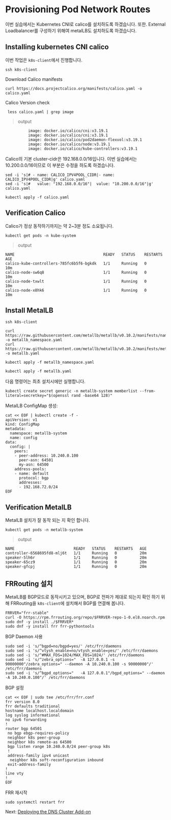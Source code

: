 # Provisioning Pod Network Routes

이번 실습에서는 Kubernetes CNI로 calico를 설치하도록 하겠습니다. 또한. External Loadbalancer를 구성하기 위해여 metalLB도 설치하도록 하겠습니다.

## Installing kubernetes CNI calico

이번 작업은 `k8s-client`에서 진행합니다. 

```
ssh k8s-client
```

Download Calico manifests

```
curl https://docs.projectcalico.org/manifests/calico.yaml -o calico.yaml
```

Calico Version check

```
 less calico.yaml | grep image
```

> output

```
          image: docker.io/calico/cni:v3.19.1
          image: docker.io/calico/cni:v3.19.1
          image: docker.io/calico/pod2daemon-flexvol:v3.19.1
          image: docker.io/calico/node:v3.19.1
          image: docker.io/calico/kube-controllers:v3.19.1
```


Calico의 기본 cluster-cidr은 192.168.0.0/16입니다. 이번 실습에서는 10.200.0.0/16이므로 이 부분은 수정을 하도록 하겠습니다.

```
sed -i 's|# - name: CALICO_IPV4POOL_CIDR|- name: CALICO_IPV4POOL_CIDR|g' calico.yaml
sed -i 's|#   value: "192.168.0.0/16"|  value: "10.200.0.0/16"|g' calico.yaml

kubectl apply -f calico.yaml
```

## Verification Calico

Calico가 정상 동작하기까지는 약 2~3분 정도 소요됩니다.

```
kubectl get pods -n kube-system
```

> output

```
NAME                                       READY   STATUS    RESTARTS   AGE
calico-kube-controllers-785fc6b5f6-bgkdk   1/1     Running   0          10m
calico-node-sw6q8                          1/1     Running   0          10m
calico-node-txwlt                          1/1     Running   0          10m
calico-node-x8hk6                          1/1     Running   0          10m
```

## Install MetalLB

```
ssh k8s-client
```

```
curl https://raw.githubusercontent.com/metallb/metallb/v0.10.2/manifests/namespace.yaml -o metallb_namespace.yaml
curl https://raw.githubusercontent.com/metallb/metallb/v0.10.2/manifests/metallb.yaml -o metallb.yaml
```

```
kubectl apply -f metallb_namespace.yaml
```

```
kubectl apply -f metallb.yaml
```

다음 명령어는 최초 설치시에만 실행합니다.

```
kubectl create secret generic -n metallb-system memberlist --from-literal=secretkey="$(openssl rand -base64 128)"
```

MetalLB ConfigMap 생성:

```
cat << EOF | kubectl create -f -
apiVersion: v1
kind: ConfigMap
metadata:
  namespace: metallb-system
  name: config
data:
  config: |
    peers:
    - peer-address: 10.240.0.100
      peer-asn: 64501
      my-asn: 64500
    address-pools:
    - name: default
      protocol: bgp
      addresses:
      - 192.168.72.0/24
EOF
```

## Verification MetalLB

MetalLB 설치가 잘 동작 되는 지 확인 합니다.

```
kubectl get pods -n metallb-system
```

> output

```
NAME                          READY   STATUS    RESTARTS   AGE
controller-6568695fd8-mlj6t   1/1     Running   0          20m
speaker-5lh6r                 1/1     Running   0          20m
speaker-65cz9                 1/1     Running   0          20m
speaker-gfcpj                 1/1     Running   0          20m
```



## FRRouting 설치

MetalLB를 BGP모드로 동작시키고 있으며, BGP로 전파가 제대로 되는지 확인 하기 위해 FRRouting을 `k8s-client`에 설치해서 BGP를 연결해 봅니다.

```
FRRVER="frr-stable"
curl -O https://rpm.frrouting.org/repo/$FRRVER-repo-1-0.el8.noarch.rpm
sudo dnf -y install ./$FRRVER*
sudo dnf -y install frr frr-pythontools
```

BGP Daemon 사용
```
sudo sed -i 's/^bgpd=no/bgpd=yes/' /etc/frr/daemons
sudo sed -i 's/^vtysh_enable=no/vtysh_enable=yes/' /etc/frr/daemons
sudo sed -i 's/^#MAX_FDS=1024/MAX_FDS=1024/' /etc/frr/daemons
sudo sed -i 's/^zebra_options="  -A 127.0.0.1 -s 90000000"/zebra_options=" --daemon -A 10.240.0.100 -s 90000000"/' /etc/frr/daemons
sudo sed -i 's/^bgpd_options="   -A 127.0.0.1"/bgpd_options=" --daemon -A 10.240.0.100"/' /etc/frr/daemons
```

BGP 설정
```
cat << EOF | sudo tee /etc/frr/frr.conf
frr version 8.0
frr defaults traditional
hostname localhost.localdomain
log syslog informational
no ipv6 forwarding
!
router bgp 64501
 no bgp ebgp-requires-policy
 neighbor k8s peer-group
 neighbor k8s remote-as 64500
 bgp listen range 10.240.0.0/24 peer-group k8s
 !
 address-family ipv4 unicast
  neighbor k8s soft-reconfiguration inbound
 exit-address-family
!
line vty
!
EOF
```

FRR 재시작
```
sudo systemctl restart frr
```



Next: [Deploying the DNS Cluster Add-on](12-dns-addon.md)
